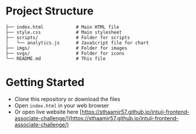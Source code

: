 # Project Structure

```
├── index.html            # Main HTML file
├── style.css             # Main stylesheet
├── scripts/              # Folder for scripts
│   └── analytics.js      # JavaScript file for chart
├── imgs/                 # Folder for images
├── svgs/                 # Folder for icons
└── README.md             # This file
```


# Getting Started
- Clone this repository or download the files
- Open `index.html` in your web browser
- Or open live website here [https://sthaamir57.github.io/intuji-frontend-associate-challenge/](https://sthaamir57.github.io/intuji-frontend-associate-challenge/)
